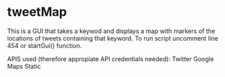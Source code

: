# tweetMap
This is a GUI that takes a keywod and displays a map with markers of the locations of tweets containing that keyword.
To run script uncomment line 454 or startGui() function.

APIS used (therefore appropiate API credentials needed):
Twitter 
Google Maps Static
